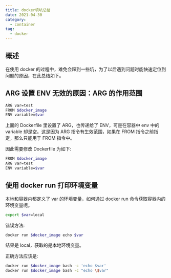 ```yaml
---
title: docker填坑总结
date: 2021-04-30
category:
  - container
tag:
  - docker
---
```


## 概述

在使用 docker 的过程中，难免会踩到一些坑，为了以后遇到问题时能快速定位到问题的原因，在此总结如下。

## ARG 设置 ENV 无效的原因：ARG 的作用范围

```bash
ARG var=test
FROM $docker_image
ENV variable=$var
```

上面的 Dockerfile 里设置了 ARG，也传递给了 ENV，可是在容器中 env 中的 variable 却是空。这是因为 ARG 指令有生效范围，如果在 FROM 指令之前指定，那么只能用于 FROM 指令中。

因此需要修改 Dockerfile 为如下:

```bash
FROM $docker_image
ARG var=test
ENV variable=$var
```

## 使用 docker run 打印环境变量

本地和容器内都定义了 var 的环境变量，如何通过 docker run 命令获取容器内的环境变量呢。

```bash
export $var=local
```

错误方法:

```bash
docker run $docker_image echo $var
```

结果是 local，获取的是本地环境变量。

正确方法应该是:

```bash
docker run $docker_image bash -c 'echo $var'
docker run $docker_image bash -c "echo \$var"
```
